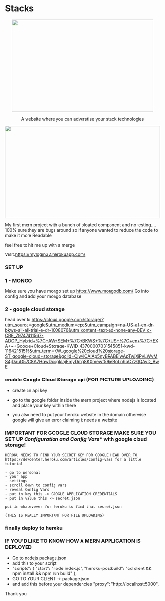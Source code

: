
Stacks
======

<p align="center">
  <img width="460" height="300" src="https://i.ibb.co/DtGZBFY/stacks.png">
</p>

 <p align="center">
  A website where you can adverstise your stack technologies
 
</p>

<p align="center">
  <img width="100%" height="300" src="https://i.ibb.co/6F2rnFq/Screen-Shot-2020-02-14-at-3-12-32-PM.png">
</p>


My first mern project with a bunch of bloated component and no testing....
100% sure they are bugs around so if anyone wanted to reduce the code to make it more 
Readable 

feel free to hit me up with a merge

Visit.https://mylogin32.herokuapp.com/

### SET UP 

### 1 - MONGO
Make sure you have mongo set up 
https://www.mongodb.com/
Go into config and add your mongo database

### 2 - google cloud storage 
head over to  https://cloud.google.com/storage/?utm_source=google&utm_medium=cpc&utm_campaign=na-US-all-en-dr-bkws-all-all-trial-e-dr-1008076&utm_content=text-ad-none-any-DEV_c-CRE_79747411567-ADGP_Hybrid+%7C+AW+SEM+%7C+BKWS+%7C+US+%7C+en+%7C+EXA+~+Google+Cloud+Storage-KWID_43700007031545851-kwd-11642151515&utm_term=KW_google%20cloud%20storage-ST_google+cloud+storage&gclid=CjwKCAiAp5nyBRABEiwApTwjXjPvLWvMS4jDauG57C8A7HqwDccgklajEmyDmg8K0mewf59jeBoLnhoC7zQQAvD_BwE

### enable Google Cloud Storage api  (FOR PICTURE UPLOADING)
- create an api key 
- go to the google folder inside the mern project where nodejs is located and place your key within
  there

- you also need to put your heroku website in the domain 
  otherwise google will give an error claiming it needs a website 
  
### IMPORTANT FOR GOOGLE CLOUD STORAGE MAKE SURE YOU SET UP ***Configuration and Config Vars**** with google cloud storage!
    
    HEROKU NEEDS TO FIND YOUR SECRET KEY FOR GOOGLE HEAD OVER TO 
    https://devcenter.heroku.com/articles/config-vars for a little tutorial
    
    - go to personal 
    - your app
    - settings 
    - scroll down to config vars 
    - reveal Config Vars
    - put in key this -> GOOGLE_APPLICATION_CREDENTIALS
    - put in value this -> secret.json
    
    put in whatevever for heroku to find that secret.json 
    
    (THIS IS REALLY IMPORTANT FOR FILE UPLOADING)
    
### finally deploy to heroku

### IF YOU'D LIKE TO KNOW HOW A MERN APPLICATION IS DEPLOYED

 - Go to nodejs package.json
 - add this to your script
 - "scripts": {
    "start": "node index.js",
    "heroku-postbuild": "cd client && npm install && npm run build"
  },
 - GO TO YOUR CLIENT -> package.json
 - and add this before your dependencies
  "proxy": "http://localhost:5000",
 

Thank you 

